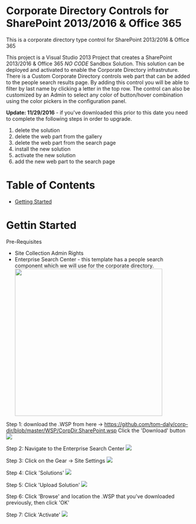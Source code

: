 # Corporate Directory Controls for SharePoint 2013/2016 & Office 365
This is a corporate directory type control for SharePoint 2013/2016 &amp; Office 365

This project is a Visual Studio 2013 Project that creates a SharePoint 2013/2016 & Office 365 *NO CODE* Sandbox Solution. This solution can be deployed and activated to enable the Corporate Directory infrastruture. There is a Custom Corporate Directory controls web part that can be added to the people search results page. By adding this control you will be able to filter by last name by clicking a letter in the top row. The control can also be customized by an Admin to select any color of button/hover combination using the color pickers in the configuration panel.

<B>Update: 11/29/2016</B> - if you've downloaded this prior to this date you need to complete the following steps in order to upgrade.
1) delete the solution
2) delete the web part from the gallery
3) delete the web part from the search page
4) install the new solution
5) activate the new solution
6) add the new web part to the search page

<h1>Table of Contents</h1>
<ul>
<li><a href="#getting-started">Getting Started</a></li>
</ul>

<h1 name="getting-started">Gettin Started</h1>
Pre-Requisites 
<ul>
<li>Site Collection Admin Rights</li>
  <li>
    <div>Enterprise Search Center - this template has a people search component which we will use for the corporate directory.
    </div>
    <div><img width="400px" src='http://thomasdaly.net/wp-content/uploads/2016/12/ent-search-center.png'/></div>
  </li>
</ul>

Step 1: download the .WSP from here -> <a href='https://github.com/tom-daly/corp-dir/blob/master/WSP/CorpDir.SharePoint.wsp'>https://github.com/tom-daly/corp-dir/blob/master/WSP/CorpDir.SharePoint.wsp</a>
Click the 'Download' button
<img src='http://thomasdaly.net/wp-content/uploads/2016/12/download-corp-dir.png'/>

Step 2: Navigate to the Enterprise Search Center
<img src='http://thomasdaly.net/wp-content/uploads/2016/12/search-center-site.png'/>

Step 3: Click on the Gear -> Site Settings
<img src='http://thomasdaly.net/wp-content/uploads/2016/12/step3.png'/>

Step 4: Click 'Solutions'
<img src='http://thomasdaly.net/wp-content/uploads/2016/12/step4.png'/>

Step 5: Click 'Upload Solution'
<img src='http://thomasdaly.net/wp-content/uploads/2016/12/step5.png'/>

Step 6: Click 'Browse' and location the .WSP that you've downloaded previously, then click 'OK'

Step 7: Click 'Activate'
<img src='http://thomasdaly.net/wp-content/uploads/2016/12/step7.png'/>
